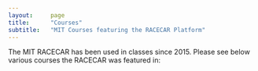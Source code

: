 ```yaml
---
layout:     page
title:      "Courses"
subtitle:   "MIT Courses featuring the RACECAR Platform"
---
```


The MIT RACECAR has been used in classes since 2015.  Please see below various courses the RACECAR was featured in:


